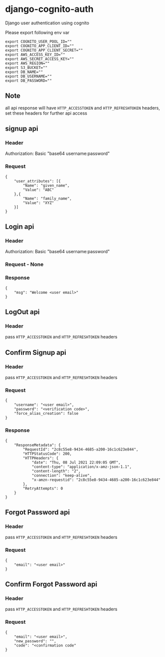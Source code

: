 # django-cognito-auth
Django user authentication using cognito

Please export following env var

```
export COGNITO_USER_POOL_ID="" 
export COGNITO_APP_CLIENT_ID="" 
export COGNITO_APP_CLIENT_SECRET="" 
export AWS_ACCESS_KEY_ID="" 
export AWS_SECRET_ACCESS_KEY="" 
export AWS_REGION="" 
export S3_BUCKET="" 
export DB_NAME="" 
export DB_USERNAME="" 
export DB_PASSWORD="" 
```

## Note
all api response will have ```HTTP_ACCESSTOKEN``` and ```HTTP_REFRESHTOKEN``` headers, set these headers for further api access

## signup api
### Header
Authorization: Basic "base64 username:password"

### Request
```
{
    "user_attributes": [{
        "Name": "given_name",
        "Value": "ABC"
    },{
        "Name": "family_name",
        "Value": "XYZ"
    }]
}
```

## Login api
### Header
Authorization: Basic "base64 username:password"

### Request - None
### Response
```
{
    "msg": "Welcome <user email>"
}
```


## LogOut api
### Header
pass ```HTTP_ACCESSTOKEN``` and ```HTTP_REFRESHTOKEN``` headers


## Confirm Signup api
### Header
pass ```HTTP_ACCESSTOKEN``` and ```HTTP_REFRESHTOKEN``` headers

### Request
```
{
    "username": "<user email>",
    "password": "<verification code>",
    "force_alias_creation": false
}
```

### Response
```
{
    "ResponseMetadata": {
        "RequestId": "2c8c55e8-9434-4685-a200-16c1c623e844",
        "HTTPStatusCode": 200,
        "HTTPHeaders": {
            "date": "Thu, 08 Jul 2021 22:09:05 GMT",
            "content-type": "application/x-amz-json-1.1",
            "content-length": "2",
            "connection": "keep-alive",
            "x-amzn-requestid": "2c8c55e8-9434-4685-a200-16c1c623e844"
        },
        "RetryAttempts": 0
    }
}
```


## Forgot Password api
### Header
pass ```HTTP_ACCESSTOKEN``` and ```HTTP_REFRESHTOKEN``` headers

### Request
```
{
    "email": "<user email>"
}
```

## Confirm Forgot Password api
### Header
pass ```HTTP_ACCESSTOKEN``` and ```HTTP_REFRESHTOKEN``` headers

### Request
```
{
    "email": "<user email>",
    "new_password": "",
    "code": "<confirmation code"
}
```